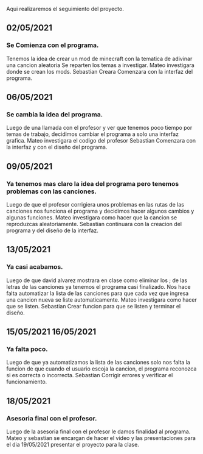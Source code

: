 Aqui realizaremos el seguimiento del proyecto.
## 02/05/2021
### Se Comienza con el programa.
Tenemos la idea de crear un mod de minecraft con la tematica de adivinar una cancion aleatoria 
Se reparten los temas a investigar.
Mateo investigara donde se crean los mods.
Sebastian Creara Comenzara con la interfaz del programa.

## 06/05/2021
### Se cambia la idea del programa.
Luego de una llamada con el profesor y ver que tenemos poco tiempo por temas de trabajo, decidimos cambiar el programa a solo una interfaz grafica.
Mateo investigara el codigo del profesor
Sebastian Comenzara con la interfaz y con el diseño del programa.

## 09/05/2021
### Ya tenemos mas claro la idea del programa pero tenemos problemas con las canciones.
Luego de que el profesor corrigiera unos problemas en las rutas de las canciones nos funciona el programa y decidimos hacer algunos cambios y algunas funciones.
Mateo investigara como hacer que la cancion se reproduzcas aleatoriamente.
Sebastian continuara con la creacion del programa y del diseño de la interfaz.

## 13/05/2021
### Ya casi acabamos.
Luego de que david alvarez mostrara en clase como eliminar los ; de las letras de las canciones ya tenemos el programa casi finalizado.
Nos hace falta automatizar la lista de las canciones para que cada vez que ingresa una cancion nueva se liste automaticamente.
Mateo investigara como hacer que se listen.
Sebastian Crear funcion para que se listen y terminar el diseño.

## 15/05/2021 16/05/2021
### Ya falta poco.
Luego de que ya automatizamos la lista de las canciones solo nos falta la funcion de que cuando el usuario escoja la cancion, el programa reconozca si es correcta o incorrecta.
Sebastian Corrigir errores y verificar el funcionamiento.

## 18/05/2021
### Asesoria final con el profesor.
Luego de la asesoria final con el profesor le damos finalidad al programa.
Mateo y sebastian se encargan de hacer el video y las presentaciones para el dia 19/05/2021 presentar el proyecto para la clase.

